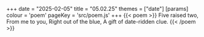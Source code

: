 +++
date = "2025-02-05"
title = "05.02.25"
themes = ["date"]
[params]
  colour = 'poem'
  pageKey = 'src/poem.js'
+++
{{< poem >}}
Five raised two,
From me to you,
Right out of the blue,
A gift of date-ridden clue.
{{< /poem >}}